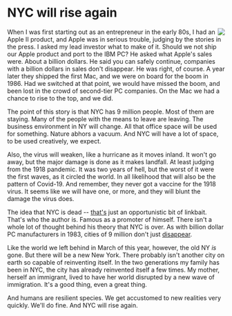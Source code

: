 # NYC will rise again
<img src="http://scripting.com/images/2019/10/31/handbookRecentlyDeceased.png" border="0" align="right">When I was first starting out as an entrepreneur in the early 80s, I had an Apple II product, and Apple was in serious trouble, judging by the stories in the press. I asked my lead investor what to make of it. Should we not ship our Apple product and port to the IBM PC? He asked what Apple's sales were. About a billion dollars. He said you can safely continue, companies with a billion dollars in sales don't disappear. He was right, of course. A year later they shipped the first Mac, and we were on board for the boom in 1986. Had we switched at that point, we would have missed the boom, and been lost in the crowd of second-tier PC companies. On the Mac we had a chance to rise to the top, and we did. 

The point of this story is that NYC has 9 million people. Most of them are staying. Many of the people with the means to leave are leaving. The business environment in NY will change. All that office space will be used for something. Nature abhors a vacuum. And NYC will have a lot of space, to be used creatively, we expect.

Also, the virus will weaken, like a hurricane as it moves inland. It won't go away, but the major damage is done as it makes landfall. At least judging from the 1918 pandemic. It was two years of hell, but the worst of it were the first waves, as it circled the world. In all likelihood that will also be the pattern of Covid-19. And remember, they never got a vaccine for the 1918 virus. It seems like we will have one, or more, and they will blunt the damage the virus does.

The idea that NYC is dead -- <a href="https://jamesaltucher.com/blog/nyc-is-dead-forever-heres-why/">that's</a> just an opportunistic bit of linkbait. That's who the author is. Famous as a promoter of himself. There isn't a whole lot of thought behind his theory that NYC is over. As with billion dollar PC manufacturers in 1983, cities of 9 million don't just <a href="http://scripting.com/2020/04/16/132137.html?title=horrorFilmPlot">disappear</a>. 

Like the world we left behind in March of this year, however, the old NY <i>is</i> gone. But there will be a new New York. There probably isn't another city on earth so capable of reinventing itself. In the two generations my family has been in NYC, the city has already reinvented itself a few times. My mother, herself an immigrant, lived to have her world disrupted by a new wave of immigration. It's a good thing, even a great thing. 

And humans are resilient species. We get accustomed to new realities very quickly. We'll do fine. And NYC will rise again. 

